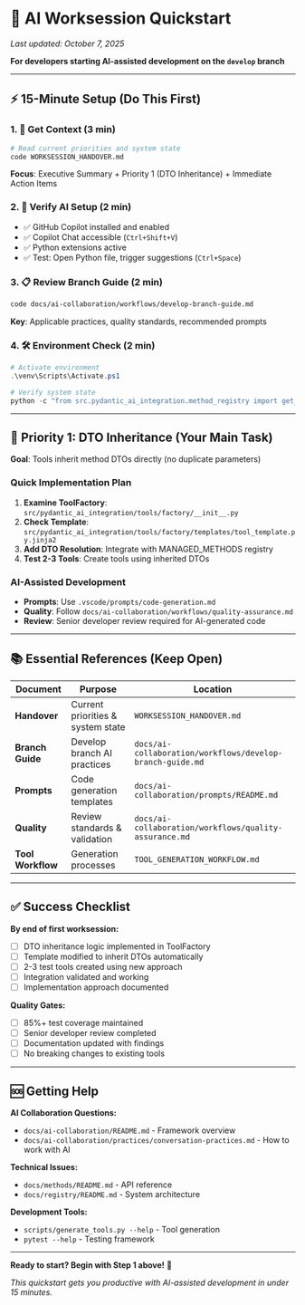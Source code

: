 # 🚀 AI Worksession Quickstart

*Last updated: October 7, 2025*

**For developers starting AI-assisted development on the `develop` branch**

---

## ⚡ 15-Minute Setup (Do This First)

### 1. 📖 **Get Context** (3 min)
```bash
# Read current priorities and system state
code WORKSESSION_HANDOVER.md
```
**Focus**: Executive Summary + Priority 1 (DTO Inheritance) + Immediate Action Items

### 2. 🤖 **Verify AI Setup** (2 min)
- ✅ GitHub Copilot installed and enabled
- ✅ Copilot Chat accessible (`Ctrl+Shift+V`)
- ✅ Python extensions active
- ✅ Test: Open Python file, trigger suggestions (`Ctrl+Space`)

### 3. 📋 **Review Branch Guide** (2 min)
```bash
code docs/ai-collaboration/workflows/develop-branch-guide.md
```
**Key**: Applicable practices, quality standards, recommended prompts

### 4. 🛠️ **Environment Check** (2 min)
```powershell
# Activate environment
.\venv\Scripts\Activate.ps1

# Verify system state
python -c "from src.pydantic_ai_integration.method_registry import get_registered_methods; print(f'Methods: {len(get_registered_methods())}')"
```

---

## 🎯 Priority 1: DTO Inheritance (Your Main Task)

**Goal**: Tools inherit method DTOs directly (no duplicate parameters)

### Quick Implementation Plan
1. **Examine ToolFactory**: `src/pydantic_ai_integration/tools/factory/__init__.py`
2. **Check Template**: `src/pydantic_ai_integration/tools/factory/templates/tool_template.py.jinja2`
3. **Add DTO Resolution**: Integrate with MANAGED_METHODS registry
4. **Test 2-3 Tools**: Create tools using inherited DTOs

### AI-Assisted Development
- **Prompts**: Use `.vscode/prompts/code-generation.md`
- **Quality**: Follow `docs/ai-collaboration/workflows/quality-assurance.md`
- **Review**: Senior developer review required for AI-generated code

---

## 📚 Essential References (Keep Open)

| Document | Purpose | Location |
|----------|---------|----------|
| **Handover** | Current priorities & system state | `WORKSESSION_HANDOVER.md` |
| **Branch Guide** | Develop branch AI practices | `docs/ai-collaboration/workflows/develop-branch-guide.md` |
| **Prompts** | Code generation templates | `docs/ai-collaboration/prompts/README.md` |
| **Quality** | Review standards & validation | `docs/ai-collaboration/workflows/quality-assurance.md` |
| **Tool Workflow** | Generation processes | `TOOL_GENERATION_WORKFLOW.md` |

---

## ✅ Success Checklist

**By end of first worksession:**
- [ ] DTO inheritance logic implemented in ToolFactory
- [ ] Template modified to inherit DTOs automatically
- [ ] 2-3 test tools created using new approach
- [ ] Integration validated and working
- [ ] Implementation approach documented

**Quality Gates:**
- [ ] 85%+ test coverage maintained
- [ ] Senior developer review completed
- [ ] Documentation updated with findings
- [ ] No breaking changes to existing tools

---

## 🆘 Getting Help

**AI Collaboration Questions:**
- `docs/ai-collaboration/README.md` - Framework overview
- `docs/ai-collaboration/practices/conversation-practices.md` - How to work with AI

**Technical Issues:**
- `docs/methods/README.md` - API reference
- `docs/registry/README.md` - System architecture

**Development Tools:**
- `scripts/generate_tools.py --help` - Tool generation
- `pytest --help` - Testing framework

---

**Ready to start? Begin with Step 1 above!** 🚀

*This quickstart gets you productive with AI-assisted development in under 15 minutes.*